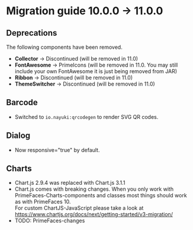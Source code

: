 # Migration guide 10.0.0 -> 11.0.0

## Deprecations
The following components have been removed.
  - **Collector** -> Discontinued (will be removed in 11.0)
  - **FontAwesome** -> PrimeIcons (will be removed in 11.0. You may still include your own FontAwesome it is just being removed from JAR)
  - **Ribbon** -> Discontinued (will be removed in 11.0)
  - **ThemeSwitcher** -> Discontinued (will be removed in 11.0)

## Barcode
  * Switched to `io.nayuki:qrcodegen` to render SVG QR codes.

## Dialog
- Now responsive="true" by default.

## Charts
- Chart.js 2.9.4 was replaced with Chart.js 3.1.1
- Chart.js comes with breaking changes. When you only work with PrimeFaces-Charts-components and classes most things should work as with PrimeFaces 10.<br/>
  For custom ChartJS-JavaScript please take a look at https://www.chartjs.org/docs/next/getting-started/v3-migration/
- TODO: PrimeFaces-changes
